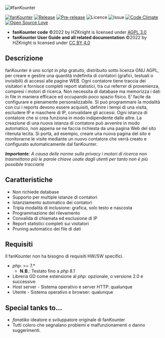 ![#fanKounter](https://fankounter.hzknight.org/assets/images/fankounter2.0.png) 

[![fanKounter](https://github.com/HZKnight/fanKounter/workflows/fanKounter/badge.svg)](https://github.com/HZKnight/fanKounter/actions)
[![Release](https://img.shields.io/github/release/lucliscio/fanKounter.svg)](https://github.com/lucliscio/fanKounter/releases/latest) 
[![Pre-release](https://img.shields.io/github/tag-pre/lucliscio/fankounter.svg?label=pre-release)](https://github.com/lucliscio/fanKounter/releases/tag/v5.1.0-rc.1)
![Licence](https://img.shields.io/github/license/lucliscio/fanKounter.svg)
![Issue](https://img.shields.io/github/issues/lucliscio/fanKounter.svg)
[![Code Climate](https://codeclimate.com/github/lucliscio/fanKounter/badges/gpa.svg)](https://codeclimate.com/github/lucliscio/fanKounter)
[![Open Source Love](https://badges.frapsoft.com/os/v1/open-source.svg?v=103)](https://github.com/ellerbrock/open-source-badges/)

- **fanKounter code** ©2022 by HZKnight is licensed under [AGPL 3.0](https://www.gnu.org/licenses/agpl-3.0.html)
- **fanKounter User Guide and all related documentation** ©2022 by HZKnight is licensed under [CC BY 4.0](https://creativecommons.org/licenses/by/4.0/?ref=chooser-v1) 

## Descrizione
fanKounter è uno script in *php* gratuito, distribuito sotto licenza GNU AGPL, per creare e gestire una quantità indefinita di contatori (grafici, testuali o invisibili) di accessi alle pagine WEB. Ogni contatore tiene traccia dei visitatori e fornisce completi report statistici, tra cui referrer di provenienza, compresi i motori di ricerca. Non necessita di database ma memorizza i dati in file in maniera efficace ed occupando poco spazio fisico. E’ facile da configurare e pienamente personalizzabile. Si può programmare la modalità con cui i reports devono essere acquisiti, definire i tempi di una visita, escludere IP e maschere di IP, convalidare gli accessi. Ogni istanza di contatore che si crea funziona in modo indipendente dalle altre. La creazione di una nuova istanza di contatore può avvenire in modo automatico, non appena se ne faccia richiesta da una pagina Web del sito ritenuta lecita. Si portà, ad esempio, creare una nuova pagina del sito e monitorarne le visite mediante un nuovo contatore che verrà creato e configurato automaticamente dal fanKounter.

***Importante**: A causa delle norme sulla privacy i motori di ricerca non trasmettono più le parole chiave usate dagli utenti per tanto non è più possibile tracciarle* 

## Caratteristiche
- Non richiede database
- Supporto per multiple istanze di contatori
- Istanziamento automatico dei contatori
- Tripla modalità di inclusione: grafica, solo testo e nascosta
- Programmazione del rilevamento
- Convalida di chiamata ed esclusione di IP
- Report statistici completi sui visitatori
- Pruning automatico dei file di dati

## Requisiti
Il fanKounter non ha bisogno di requisiti HW/SW specifici.
- *php*: >= 7.* 
	- **N.B.**: Testato fino a *php 8.1* 
- Libreria GD come estensione al *php*: opzionale, o versione 2.0 e successive
- Host server - Sistema operativo e server HTTP: qualunque
- Utente - Sistema operativo e browser: qualunque

## Special tanks to... 
- *fanatiko* ideatore e sviluppatore originale di fanKounter
- Tutti coloro che segnalano problemi e malfunzionamenti o danno suggerimenti.
